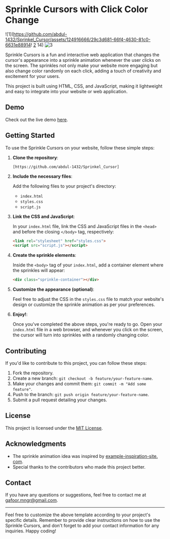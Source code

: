 # Sprinkle Cursors with Click Color Change

![1](https://github.com/abdul-1432/Sprinkel_Cursor/assets/124916666/29c3d681-66f4-4630-81c0-6631e88914!
[2](https://github.com/abdul-1432/Sprinkel_Cursor/assets/124916666/896b2cb6-add4-4d53-951b-d05f235549ac)
14)
![3](https://github.com/abdul-1432/Sprinkel_Cursor/assets/124916666/1436c8c0-f860-481b-975d-dc16accd2261)


Sprinkle Cursors is a fun and interactive web application that changes the cursor's appearance into a sprinkle animation whenever the user clicks on the screen. The sprinkles not only make your website more engaging but also change color randomly on each click, adding a touch of creativity and excitement for your users.

This project is built using HTML, CSS, and JavaScript, making it lightweight and easy to integrate into your website or web application.

## Demo

Check out the live demo [here](https://your-demo-link.com).

## Getting Started

To use the Sprinkle Cursors on your website, follow these simple steps:

1. **Clone the repository**:

   ```
   [https://github.com/abdul-1432/Sprinkel_Cursor]
   ```

2. **Include the necessary files**:

   Add the following files to your project's directory:

   - `index.html`
   - `styles.css`
   - `script.js`

3. **Link the CSS and JavaScript**:

   In your `index.html` file, link the CSS and JavaScript files in the `<head>` and before the closing `</body>` tag, respectively:

   ```HTML
   <link rel="stylesheet" href="styles.css">
   <script src="script.js"></script>
   ```

4. **Create the sprinkle elements**:

   Inside the `<body>` tag of your `index.html`, add a container element where the sprinkles will appear:

   ```HTML
   <div class="sprinkle-container"></div>
   ```

5. **Customize the appearance (optional)**:

   Feel free to adjust the CSS in the `styles.css` file to match your website's design or customize the sprinkle animation as per your preferences.

6. **Enjoy!**:

   Once you've completed the above steps, you're ready to go. Open your `index.html` file in a web browser, and whenever you click on the screen, the cursor will turn into sprinkles with a randomly changing color.

## Contributing

If you'd like to contribute to this project, you can follow these steps:

1. Fork the repository.
2. Create a new branch: `git checkout -b feature/your-feature-name`.
3. Make your changes and commit them: `git commit -m "Add some feature"`.
4. Push to the branch: `git push origin feature/your-feature-name`.
5. Submit a pull request detailing your changes.

## License

This project is licensed under the [MIT License](LICENSE).

## Acknowledgments

- The sprinkle animation idea was inspired by [example-inspiration-site. com](https://example-inspiration-site.com).
- Special thanks to the contributors who made this project better.

## Contact

If you have any questions or suggestions, feel free to contact me at [gafoor.mngr@gmail.com](youremail@example.com).

---
Feel free to customize the above template according to your project's specific details. Remember to provide clear instructions on how to use the Sprinkle Cursors, and don't forget to add your contact information for any inquiries. Happy coding!
